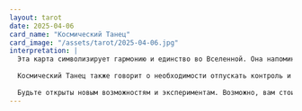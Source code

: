 ```yaml
---
layout: tarot
date: 2025-04-06
card_name: "Космический Танец"
card_image: "/assets/tarot/2025-04-06.jpg"
interpretation: |
  Эта карта символизирует гармонию и единство во Вселенной. Она напоминает о том, что мы все — часть большого космического целого, где каждый из нас играет свою уникальную роль. Сегодняшний день может принести вам осознание того, как важно находиться в потоке жизни, доверять своим инстинктам и следовать за ритмом своего сердца. Возможно, вам стоит обратить внимание на взаимодействие с окружающими: сотрудничество и совместные усилия могут привести к удивительным результатам.
  
  Космический Танец также говорит о необходимости отпускать контроль и позволять событиям развиваться естественным образом. Это может быть время для празднования, радости и веселья. Не бойтесь проявлять свои эмоции и делиться ими с другими — это может укрепить ваши связи и создать атмосферу доверия. Ваша энергия сегодня будет притягательной, и вы сможете вдохновить окружающих своим энтузиазмом.
  
  Будьте открыты новым возможностям и экспериментам. Возможно, вам стоит попробовать что-то новое или выйти за рамки привычного. Это может быть не только приятно, но и полезно для вашего личностного роста. Позвольте себе танцевать под музыку жизни и наслаждаться каждым моментом!
---
```


